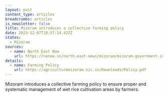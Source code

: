 ```yaml
---
layout: post
content_type: articles
breadcrumbs: articles
is_newsletter: false
title: Mizoram introduces a collective farming policy
date: 2023-12-07T18:57:14.437Z
states:
  - Mizoram
sources:
  - name: North East Now
    url: https://nenow.in/north-east-news/mizoram/mizoram-government-introduces-collective-farming-policy-to-boost-rice-production.html
details:
  - name: Farming Policy
    url: https://agriculturemizoram.nic.in/Downloads/Policy.pdf
---
```

Mizoram introduces a collective farming policy to ensure proper and systematic management of wet rice cultivation areas by farmers.
